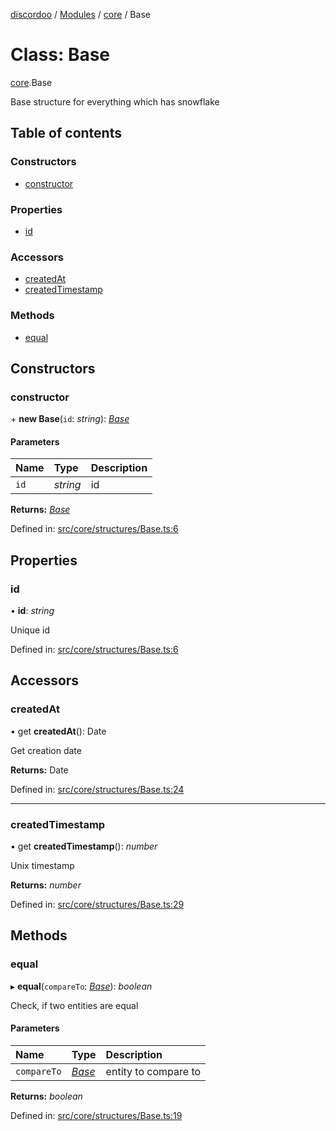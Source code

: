 [discordoo](../README.md) / [Modules](../modules.md) / [core](../modules/core.md) / Base

# Class: Base

[core](../modules/core.md).Base

Base structure for everything which has snowflake

## Table of contents

### Constructors

- [constructor](core.base.md#constructor)

### Properties

- [id](core.base.md#id)

### Accessors

- [createdAt](core.base.md#createdat)
- [createdTimestamp](core.base.md#createdtimestamp)

### Methods

- [equal](core.base.md#equal)

## Constructors

### constructor

\+ **new Base**(`id`: *string*): [*Base*](core.base.md)

#### Parameters

| Name | Type | Description |
| :------ | :------ | :------ |
| `id` | *string* | id |

**Returns:** [*Base*](core.base.md)

Defined in: [src/core/structures/Base.ts:6](https://github.com/Discordoo/discordoo/blob/75592d0/src/core/structures/Base.ts#L6)

## Properties

### id

• **id**: *string*

Unique id

Defined in: [src/core/structures/Base.ts:6](https://github.com/Discordoo/discordoo/blob/75592d0/src/core/structures/Base.ts#L6)

## Accessors

### createdAt

• get **createdAt**(): Date

Get creation date

**Returns:** Date

Defined in: [src/core/structures/Base.ts:24](https://github.com/Discordoo/discordoo/blob/75592d0/src/core/structures/Base.ts#L24)

___

### createdTimestamp

• get **createdTimestamp**(): *number*

Unix timestamp

**Returns:** *number*

Defined in: [src/core/structures/Base.ts:29](https://github.com/Discordoo/discordoo/blob/75592d0/src/core/structures/Base.ts#L29)

## Methods

### equal

▸ **equal**(`compareTo`: [*Base*](core.base.md)): *boolean*

Check, if two entities are equal

#### Parameters

| Name | Type | Description |
| :------ | :------ | :------ |
| `compareTo` | [*Base*](core.base.md) | entity to compare to |

**Returns:** *boolean*

Defined in: [src/core/structures/Base.ts:19](https://github.com/Discordoo/discordoo/blob/75592d0/src/core/structures/Base.ts#L19)
